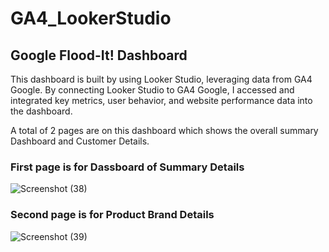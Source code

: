 # GA4_LookerStudio

## Google Flood-It! Dashboard

This dashboard is built by using Looker Studio, leveraging data from GA4 Google. By connecting Looker Studio to GA4 Google, I accessed and integrated key metrics, user behavior, and website performance data into the dashboard.

A total of 2 pages are on this dashboard which shows the overall summary Dashboard and Customer Details.

### First page is for Dassboard of Summary Details
![Screenshot (38)](https://github.com/zubaer5534/GA4_LookerStudio/assets/132324453/77030f78-d5f9-4595-b28d-47723d69c4ed)

### Second page is for Product Brand Details


![Screenshot (39)](https://github.com/zubaer5534/GA4_LookerStudio/assets/132324453/47bbb570-2264-4514-9533-d1137c45a626)

